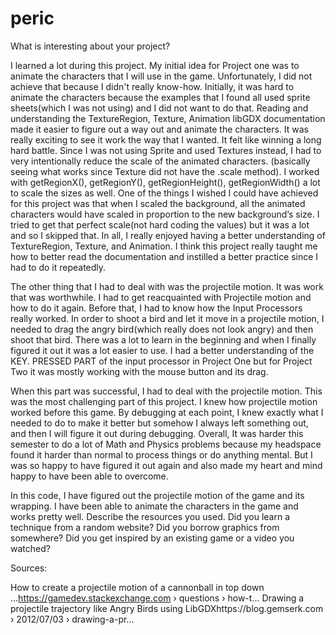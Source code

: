 # peric


What is interesting about your project? 

I learned a lot during this project. My initial idea for Project one was to animate the characters that I will use in the game. Unfortunately, I did not achieve that because I didn't really know-how. Initially, it was hard to animate the characters because the examples that I found all used sprite sheets(which I was not using) and I did not want to do that. Reading and understanding the TextureRegion, Texture, Animation libGDX documentation made it easier to figure out a way out and animate the characters. It was really exciting to see it work the way that I wanted. It felt like winning a long hard battle. Since I was not using Sprite and used Textures instead, I had to very intentionally reduce the scale of the animated characters. (basically seeing what works since Texture did not have the .scale method). I worked with getRegionX(), getRegionY(), getRegionHeight(), getRegionWidth() a lot to scale the sizes as well.
One of the things I wished I could have achieved for this project was that when I scaled the background, all the animated characters would have scaled in proportion to the new background’s size. I tried to get that perfect scale(not hard coding the values) but it was a lot and
 so I skipped that. In all, I really enjoyed having a better understanding of TextureRegion, Texture, and Animation. I think this project really taught me how to better read the documentation and instilled a better practice since I had to do it repeatedly.
 
The other thing that I had to deal with was the projectile motion. It was work that was worthwhile. I had to get reacquainted with Projectile motion and how to do it again. Before that, I had to know how the Input Processors really worked. In order to shoot a bird and let it move in a projectile motion, I needed to drag the angry bird(which really does not look angry) and then shoot that bird. There was a lot to learn in the beginning and when I finally figured it out it was a lot easier to use. I had a better understanding of the KEY. PRESSED PART of the input processor in Project One but for Project Two it was mostly working with the mouse button and its drag.

When this part was successful, I had to deal with the projectile motion. This was the most challenging part of this project. I knew how projectile motion worked before this game. By debugging at each point, I knew exactly what I needed to do to make it better but somehow I always left something out, and then I will figure it out during debugging. Overall, It was harder this semester to do a lot of Math and Physics problems because my headspace found it harder than normal to process things or do anything mental. But I was so happy to have figured it out again and also made my heart and mind happy to have been able to overcome.


In this code, I have figured out the projectile motion of the game and its wrapping. I have been able to animate the characters in the game and works pretty well.
Describe the resources you used. Did you learn a technique from a random website? Did you borrow graphics from somewhere? Did you get inspired by an existing game or a video you watched?

Sources: 

How to create a projectile motion of a cannonball in top down ...https://gamedev.stackexchange.com › questions › how-t...
Drawing a projectile trajectory like Angry Birds using LibGDXhttps://blog.gemserk.com › 2012/07/03 › drawing-a-pr...

